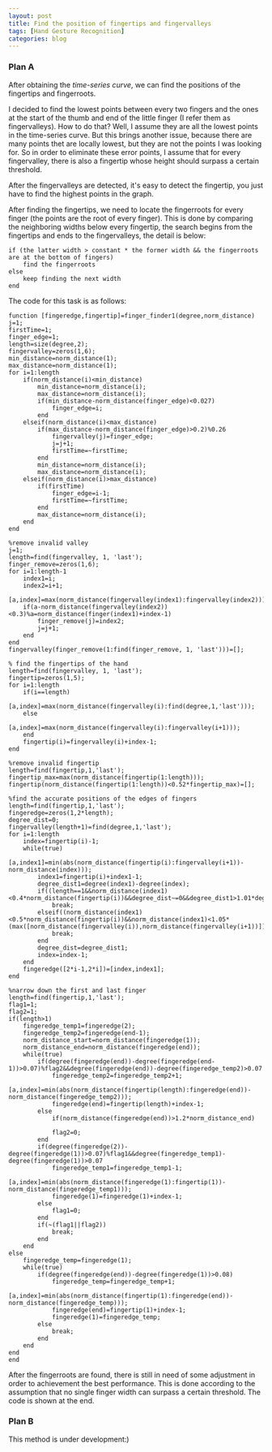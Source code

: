 ```yaml
---
layout: post
title: Find the position of fingertips and fingervalleys
tags: [Hand Gesture Recognition]
categories: blog
---
```

### Plan A
After obtaining the *time-series curve*, we can find the positions of the fingertips and fingerroots.

I decided to find the lowest points between every two fingers and the ones at the start of the thumb and end of the little finger (I refer them as fingervalleys). How to do that? Well, I assume they are all the lowest points in the time-series curve. But this brings another issue, because there are many points thet are locally lowest, but they are not the points I was looking for. So in order to eliminate these error points, I assume that for every fingervalley, there is also a fingertip whose height should surpass a certain threshold.

After the fingervalleys are detected, it's easy to detect the fingertip, you just have to find the highest points in the graph.

After finding the fingertips, we need to locate the fingerroots for every finger (the points are the root of every finger). This is done by comparing the neighboring widths below every fingertip, the search begins from the fingertips and ends to the fingervalleys, the detail is below:

    if (the latter width > constant * the former width && the fingerroots are at the bottom of fingers)
	    find the fingerroots
    else
	    keep finding the next width
    end

The code for this task is as follows:

    function [fingeredge,fingertip]=finger_finder1(degree,norm_distance)
    j=1;
    firstTime=1;
    finger_edge=1;
    length=size(degree,2);
    fingervalley=zeros(1,6);
    min_distance=norm_distance(1);
    max_distance=norm_distance(1);
    for i=1:length
        if(norm_distance(i)<min_distance)
            min_distance=norm_distance(i);
            max_distance=norm_distance(i);
            if(min_distance-norm_distance(finger_edge)<0.027)
                finger_edge=i;
            end
        elseif(norm_distance(i)<max_distance)
            if(max_distance-norm_distance(finger_edge)>0.2)%0.26
                fingervalley(j)=finger_edge;
                j=j+1;
                firstTime=~firstTime;
            end
            min_distance=norm_distance(i);
            max_distance=norm_distance(i);
        elseif(norm_distance(i)>max_distance)
            if(firstTime)
                finger_edge=i-1;
                firstTime=~firstTime;
            end
            max_distance=norm_distance(i);
        end
    end
    
    %remove invalid valley
    j=1;
    length=find(fingervalley, 1, 'last');
    finger_remove=zeros(1,6);
    for i=1:length-1
        index1=i;
        index2=i+1;
        [a,index]=max(norm_distance(fingervalley(index1):fingervalley(index2)));
        if(a-norm_distance(fingervalley(index2))<0.3)%a=norm_distance(finger(index1)+index-1)
            finger_remove(j)=index2;
            j=j+1;
        end
    end
    fingervalley(finger_remove(1:find(finger_remove, 1, 'last')))=[];
    
    % find the fingertips of the hand
    length=find(fingervalley, 1, 'last');
    fingertip=zeros(1,5);
    for i=1:length
        if(i==length)
            [a,index]=max(norm_distance(fingervalley(i):find(degree,1,'last')));
        else
            [a,index]=max(norm_distance(fingervalley(i):fingervalley(i+1)));
        end
        fingertip(i)=fingervalley(i)+index-1;
    end
    
    %remove invalid fingertip
    length=find(fingertip,1,'last');
    fingertip_max=max(norm_distance(fingertip(1:length)));
    fingertip(norm_distance(fingertip(1:length))<0.52*fingertip_max)=[];
    
    %find the accurate positions of the edges of fingers
    length=find(fingertip,1,'last');
    fingeredge=zeros(1,2*length);
    degree_dist=0;
    fingervalley(length+1)=find(degree,1,'last');
    for i=1:length
        index=fingertip(i)-1;
        while(true)
            [a,index1]=min(abs(norm_distance(fingertip(i):fingervalley(i+1))-norm_distance(index)));
            index1=fingertip(i)+index1-1;
            degree_dist1=degree(index1)-degree(index);
            if((length==1&&norm_distance(index1)<0.4*norm_distance(fingertip(i))&&degree_dist~=0&&degree_dist1>1.01*degree_dist)||index==fingervalley(i))
                break;
            elseif((norm_distance(index1)<0.5*norm_distance(fingertip(i))&&norm_distance(index1)<1.05*(max([norm_distance(fingervalley(i)),norm_distance(fingervalley(i+1))]))&&degree_dist~=0&&degree_dist1>1.01*degree_dist)||index==fingervalley(i))
                break;
            end
            degree_dist=degree_dist1;
            index=index-1;
        end
        fingeredge([2*i-1,2*i])=[index,index1];
    end
    
    %narrow down the first and last finger
    length=find(fingertip,1,'last');
    flag1=1;
    flag2=1;
    if(length>1)
        fingeredge_temp1=fingeredge(2);
        fingeredge_temp2=fingeredge(end-1);
        norm_distance_start=norm_distance(fingeredge(1));
        norm_distance_end=norm_distance(fingeredge(end));
        while(true)
            if(degree(fingeredge(end))-degree(fingeredge(end-1))>0.07)%flag2&&degree(fingeredge(end))-degree(fingeredge_temp2)>0.07
                fingeredge_temp2=fingeredge_temp2+1;
                [a,index]=min(abs(norm_distance(fingertip(length):fingeredge(end))-norm_distance(fingeredge_temp2)));
                fingeredge(end)=fingertip(length)+index-1;
            else
                if(norm_distance(fingeredge(end))>1.2*norm_distance_end)
                    
                flag2=0;
            end
            if(degree(fingeredge(2))-degree(fingeredge(1))>0.07)%flag1&&degree(fingeredge_temp1)-degree(fingeredge(1))>0.07
                fingeredge_temp1=fingeredge_temp1-1;
                [a,index]=min(abs(norm_distance(fingeredge(1):fingertip(1))-norm_distance(fingeredge_temp1)));
                fingeredge(1)=fingeredge(1)+index-1;
            else
                flag1=0;
            end
            if(~(flag1||flag2))
                break;
            end
        end
    else
        fingeredge_temp=fingeredge(1);
        while(true)
            if(degree(fingeredge(end))-degree(fingeredge(1))>0.08)
                fingeredge_temp=fingeredge_temp+1;
                [a,index]=min(abs(norm_distance(fingertip(1):fingeredge(end))-norm_distance(fingeredge_temp)));
                fingeredge(end)=fingertip(1)+index-1;
                fingeredge(1)=fingeredge_temp;
            else
                break;
            end
        end
    end
    end

After the fingerroots are found, there is still in need of some adjustment in order to achievement the best performance. This is done according to the assumption that no single finger width can surpass a certain threshold. The code is shown at the end.

### Plan B

This method is under development:)